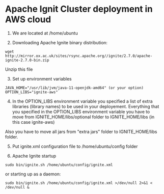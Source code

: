 # Apache Ignit Cluster deployment in AWS cloud

1. We are located at /home/ubuntu

2. Downloading Apache Ignite binary distribution:
```shell
wget http://mirror.ox.ac.uk/sites/rsync.apache.org//ignite/2.7.0/apache-ignite-2.7.0-bin.zip
```

Unzip this file

3. Set up environment variables
```
JAVA_HOME="/usr/lib/jvm/java-11-openjdk-amd64" (or your option)
OPTION_LIBS="ignite-aws"
```

4. In the OPTION_LIBS environment variable you specified a list of extra libraries (library names) to be used in your deployement.
Everything that you specified in the OPTION_LIBS environment variable you have to move from IGNITE_HOME/libs/optional folder to IGNITE_HOME/libs  (in this case ignite-aws)

Also you have to move all jars from "extra jars" folder to IGNITE_HOME/libs folder.

5. Put ignite.xml configuration file to /home/ubuntu/config folder

6. Apache Ignite startup
```shell
sudo bin/ignite.sh /home/ubuntu/config/ignite.xml
```

or starting up as a daemon:
```shell
sudo bin/ignite.sh /home/ubuntu/config/ignite.xml >/dev/null 2>&1 < /dev/null &
```
